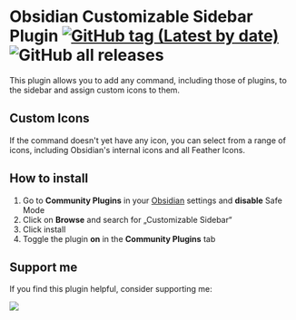 # Obsidian Customizable Sidebar Plugin [![GitHub tag (Latest by date)](https://img.shields.io/github/v/tag/phibr0/obsidian-customizable-sidebar)](https://github.com/phibr0/obsidian-customizable-sidebar/releases) ![GitHub all releases](https://img.shields.io/github/downloads/phibr0/obsidian-customizable-sidebar/total)

This plugin allows you to add any command, including those of plugins, to the sidebar and assign custom icons to them.

## Custom Icons

If the command doesn't yet have any icon, you can select from a range of icons, including Obsidian's internal icons and all Feather Icons.

## How to install

1. Go to **Community Plugins** in your [Obsidian](https://www.obsidian.md) settings and **disable** Safe Mode
2. Click on **Browse** and search for „Customizable Sidebar“
3. Click install
4. Toggle the plugin **on** in the **Community Plugins** tab

## Support me

If you find this plugin helpful, consider supporting me:

<a href="https://www.buymeacoffee.com/phibr0"><img src="https://img.buymeacoffee.com/button-api/?text=Buy me a coffee&emoji=&slug=phibr0&button_colour=5F7FFF&font_colour=ffffff&font_family=Inter&outline_colour=000000&coffee_colour=FFDD00"></a>
